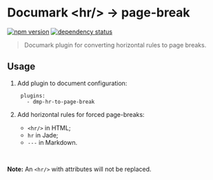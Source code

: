 # Documark &lt;hr/&gt; &rarr; page-break

[![npm version](https://badge.fury.io/js/dmp-hr-to-page-break.svg)](http://badge.fury.io/js/dmp-hr-to-page-break)
[![dependency status](https://david-dm.org/mauvm/dmp-hr-to-page-break.svg)](https://david-dm.org/mauvm)

> Documark plugin for converting horizontal rules to page breaks.

## Usage

1. Add plugin to document configuration:

        plugins:
          - dmp-hr-to-page-break

2. Add horizontal rules for forced page-breaks:

	- `<hr/>` in HTML;
	- `hr` in Jade;
	- `---` in Markdown.

<br/>

__Note:__ An `<hr/>` with attributes will not be replaced.
